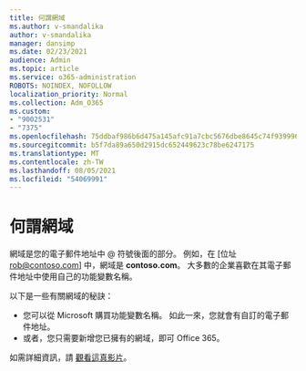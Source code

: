 ```yaml
---
title: 何謂網域
ms.author: v-smandalika
author: v-smandalika
manager: dansimp
ms.date: 02/23/2021
audience: Admin
ms.topic: article
ms.service: o365-administration
ROBOTS: NOINDEX, NOFOLLOW
localization_priority: Normal
ms.collection: Adm_O365
ms.custom:
- "9002531"
- "7375"
ms.openlocfilehash: 75ddbaf986b6d475a145afc91a7cbc5676dbe8645c74f9399969c78be5d0342f
ms.sourcegitcommit: b5f7da89a650d2915dc652449623c78be6247175
ms.translationtype: MT
ms.contentlocale: zh-TW
ms.lasthandoff: 08/05/2021
ms.locfileid: "54069991"
---
```

# <a name="whats-a-domain"></a>何謂網域

網域是您的電子郵件地址中 @ 符號後面的部分。 例如，在 [位址 rob@contoso.com] 中，網域是 **contoso.com**。 大多數的企業喜歡在其電子郵件地址中使用自己的功能變數名稱。

以下是一些有關網域的秘訣：

- 您可以從 Microsoft 購買功能變數名稱。 如此一來，您就會有自訂的電子郵件地址。
- 或者，您只需要新增您已擁有的網域，即可 Office 365。

如需詳細資訊，請 [觀看這真影片](https://www.youtube.com/watch)。